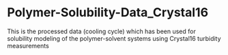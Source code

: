 # Polymer-Solubility-Data_Crystal16
This is the processed data (cooling cycle) which has been used for solubility modeling of the polymer-solvent systems using Crystal16 turbidity measurements
